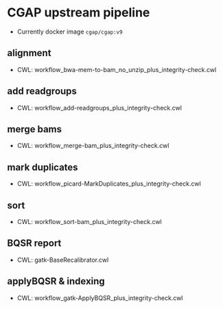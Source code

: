 # CGAP upstream pipeline

* Currently docker image `cgap/cgap:v9`


## alignment
  * CWL: workflow_bwa-mem-to-bam_no_unzip_plus_integrity-check.cwl

## add readgroups
  * CWL: workflow_add-readgroups_plus_integrity-check.cwl

## merge bams
  * CWL: workflow_merge-bam_plus_integrity-check.cwl

## mark duplicates
  * CWL: workflow_picard-MarkDuplicates_plus_integrity-check.cwl

## sort
  * CWL: workflow_sort-bam_plus_integrity-check.cwl

## BQSR report
  * CWL: gatk-BaseRecalibrator.cwl

## applyBQSR & indexing
  * CWL: workflow_gatk-ApplyBQSR_plus_integrity-check.cwl

